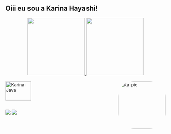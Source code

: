## Oiii eu sou a Karina Hayashi!
<div align="center">
  <a href="https://github.com/KarinaHayashi">
  <img height="180em" src="https://github-readme-stats.vercel.app/api?username=KarinaHayashi&show_icons=true&theme=dracula&include_all_commits=true&count_private=true">
  <img height="180em" src="https://github-readme-stats.vercel.app/api/top-langs/?username=KarinaHayashi&layout=compact&langs_count=7&theme=dracula"/>
</div>

  <div style="display: inline_block"><br>
  <img align="center" alt="Karina-Java" height="60" width="80" src="https://cdn.jsdelivr.net/gh/devicons/devicon/icons/java/java-original-wordmark.svg">
   <img align="right" alt="Ka-pic" height="150" style="border-radius:50px;" src="https://share-cdn.picrew.me/shareImg/org/202202/338224_csr9AXkN.png"> 
  
</div>
  
  ##
  
  
<div> 
  
  <a href="https://www.instagram.com/hayasushi_/" target="_blank"><img src="https://img.shields.io/badge/-Instagram-%23E4405F?style=for-the-badge&logo=instagram&logoColor=white" target="_blank"></a>
 	<a href="https://www.linkedin.com/in/karina-hayashi-b8859b19b/" target="_blank"><img src="https://img.shields.io/badge/-LinkedIn-%230077B5?style=for-the-badge&logo=linkedin&logoColor=white" target="_blank"></a> 

  ##
  
 
